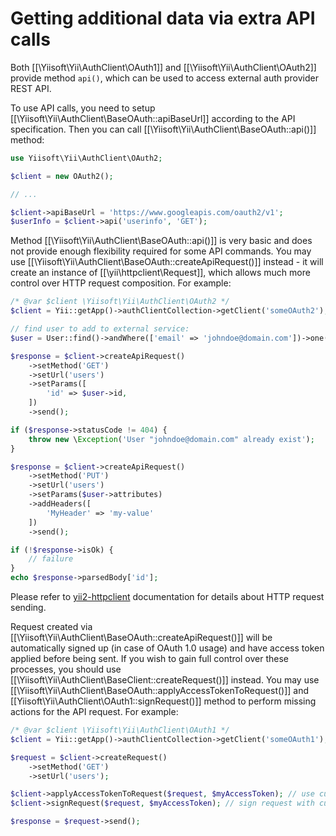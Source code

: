 Getting additional data via extra API calls
===========================================

Both [[\Yiisoft\Yii\AuthClient\OAuth1]] and [[\Yiisoft\Yii\AuthClient\OAuth2]] provide method `api()`, which
can be used to access external auth provider REST API.

To use API calls, you need to setup [[\Yiisoft\Yii\AuthClient\BaseOAuth::apiBaseUrl]] according to the
API specification. Then you can call [[\Yiisoft\Yii\AuthClient\BaseOAuth::api()]] method:

```php
use Yiisoft\Yii\AuthClient\OAuth2;

$client = new OAuth2();

// ...

$client->apiBaseUrl = 'https://www.googleapis.com/oauth2/v1';
$userInfo = $client->api('userinfo', 'GET');
```

Method [[\Yiisoft\Yii\AuthClient\BaseOAuth::api()]] is very basic and does not provide enough flexibility required for
some API commands. You may use [[\Yiisoft\Yii\AuthClient\BaseOAuth::createApiRequest()]] instead - it will create an
instance of [[\yii\httpclient\Request]], which allows much more control over HTTP request composition.
For example:

```php
/* @var $client \Yiisoft\Yii\AuthClient\OAuth2 */
$client = Yii::getApp()->authClientCollection->getClient('someOAuth2');

// find user to add to external service:
$user = User::find()->andWhere(['email' => 'johndoe@domain.com'])->one();

$response = $client->createApiRequest()
    ->setMethod('GET')
    ->setUrl('users')
    ->setParams([
        'id' => $user->id,
    ])
    ->send();

if ($response->statusCode != 404) {
    throw new \Exception('User "johndoe@domain.com" already exist');
}

$response = $client->createApiRequest()
    ->setMethod('PUT')
    ->setUrl('users')
    ->setParams($user->attributes)
    ->addHeaders([
        'MyHeader' => 'my-value'
    ])
    ->send();

if (!$response->isOk) {
    // failure
}
echo $response->parsedBody['id'];
```

Please refer to [yii2-httpclient](https://github.com/yiisoft/yii2-httpclient) documentation for details about HTTP
request sending.

Request created via [[\Yiisoft\Yii\AuthClient\BaseOAuth::createApiRequest()]] will be automatically signed up (in case of
OAuth 1.0 usage) and have access token applied before being sent. If you wish to gain full control over these processes,
you should use [[\Yiisoft\Yii\AuthClient\BaseClient::createRequest()]] instead.
You may use [[\Yiisoft\Yii\AuthClient\BaseOAuth::applyAccessTokenToRequest()]] and [[Yiisoft\Yii\AuthClient\OAuth1::signRequest()]] method
to perform missing actions for the API request.
For example:

```php
/* @var $client \Yiisoft\Yii\AuthClient\OAuth1 */
$client = Yii::getApp()->authClientCollection->getClient('someOAuth1');

$request = $client->createRequest()
    ->setMethod('GET')
    ->setUrl('users');

$client->applyAccessTokenToRequest($request, $myAccessToken); // use custom access token for API
$client->signRequest($request, $myAccessToken); // sign request with custom access token

$response = $request->send();
```
